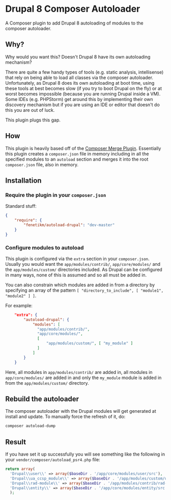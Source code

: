 # Drupal 8 Composer Autoloader

A Composer plugin to add Drupal 8 autoloading of modules to the composer autoloader.

## Why?

Why would you want this? Doesn't Drupal 8 have its own autoloading mechanism?

There are quite a few handy types of tools (e.g. static analysis, intellisense) that rely on being able to load all classes via the composer autoloader. Unfortunately, as Drupal 8 does its own autoloading at boot time, using these tools at best becomes slow (if you try to boot Drupal on the fly) or at worst becomes impossible (because you are running Drupal inside a VM). Some IDEs (e.g. PHPStorm) get around this by implementing their own discovery mechanism but if you are using an IDE or editor that doesn't do this you are out of luck.

This plugin plugs this gap.

## How

This plugin is heavily based off of the [Composer Merge Plugin](https://github.com/wikimedia/composer-merge-plugin). Essentially this plugin creates a `composer.json` file in memory including in all the specified modules to an `autoload` section and merges it into the root `composer.json` file, also in memory.

## Installation

### Require the plugin in your `composer.json`

Standard stuff:

```json
{
    "require": {
        "fenetikm/autoload-drupal": "dev-master"
    }
}
```

### Configure modules to autoload

This plugin is configured via the `extra` section in your `composer.json`. Usually you would want the `app/modules/contrib/`, `app/core/modules/` and the `app/modules/custom/` directories included. As Drupal can be configured in many ways, none of this is assumed and so all must be added in.

You can also constrain which modules are added in from a directory by specifying an array of the pattern `[ "directory_to_include", [ "module1", "module2" ] ]`.

For example:

```json
    "extra": {
        "autoload-drupal": {
            "modules": [
              "app/modules/contrib/",
              "app/core/modules/",
              [
                  "app/modules/custom/", [ "my_module" ]
              ]
            ]
        }
    }

```

Here, all modules in `app/modules/contrib/` are added in, all modules in `app/core/modules/` are added in and only the `my_module` module is added in from the `app/modules/custom/` directory.

## Rebuild the autoloader

The composer autoloader with the Drupal modules will get generated at install and update. To manually force the refresh of it, do:

```sh
composer autoload-dump
```

## Result

If you have set it up successfully you will see something like the following in your `vendor/composer/autoload_psr4.php` file:

```php
return array(
  'Drupal\\user\\' => array($baseDir . '/app/core/modules/user/src'),
  'Drupal\\ua_ccsp_module\\' => array($baseDir . '/app/modules/custom/ua_ccsp_module/src'),
  'Drupal\\rad-module\\' => array($baseDir . '/app/modules/contrib/rad-module/src'),
  'Drupal\\entity\\' => array($baseDir . '/app/core/modules/entity/src'),
  );
```
